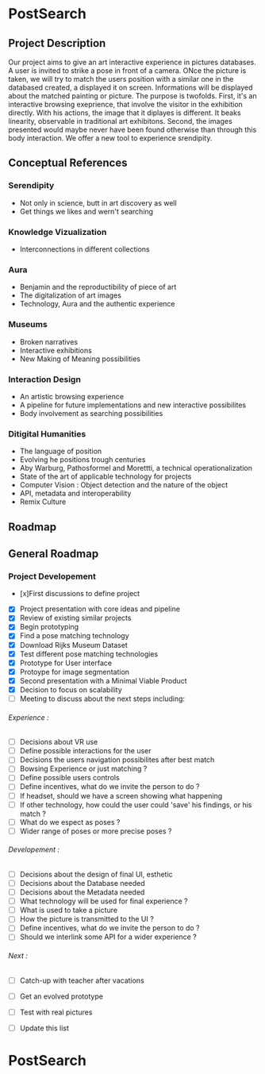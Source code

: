 # PostSearch

## Project Description

Our project aims to give an art interactive experience in pictures databases. A user is invited to strike a pose in front of a camera. ONce the picture is taken, we will try to match the users position with a similar one in the databased created, a displayed it on screen. Informations will be displayed about the matched painting or picture. The purpose is twofolds. First, it's an interactive browsing exeprience, that involve the visitor in the exhibition directly. With his actions, the image that it diplayes is different. It beaks linearity, observable in traditional art exhibitons. Second, the images presented would maybe never have been found otherwise than through this body interaction. We offer a new tool to experience srendipity.

## Conceptual References

### Serendipity
- Not only in science, butt in art discovery as well
- Get things we likes and wern't searching
### Knowledge Vizualization
- Interconnections in different collections
### Aura
- Benjamin and the reproductibility of piece of art
- The digitalization of art images
- Technology, Aura and the authentic experience
### Museums
- Broken narratives
- Interactive exhibitions
- New Making of Meaning possibilities
### Interaction Design
- An artistic browsing experience
- A pipeline for future implementations and new interactive possibilites
- Body involvement as searching possibilities
### Ditigital Humanities
- The language of position
- Evolving he positions trough centuries
- Aby Warburg, Pathosformel and Morettti, a technical operationalization
- State of the art of applicable technology for projects
-  Computer Vision : Object detection and the nature of the object
- API, metadata and interoperability
- Remix Culture


## Roadmap

## General Roadmap
### Project Developement
- [x]First discussions to define project
- [x] Project presentation with core ideas and pipeline
- [x] Review of existing similar projects
- [x] Begin prototyping
- [x] Find a pose matching technology
- [x] Download Rijks Museum Dataset
- [x] Test different pose matching technologies
- [x] Prototype for User interface
- [x] Protoype for image segmentation
- [x] Second presentation with a Minimal Viable Product
- [x] Decision to focus on scalability
- [ ] Meeting to discuss about the next steps including:

###### Experience :
- [ ] Decisions about VR use
- [ ] Define  possible interactions for the user
- [ ] Decisions the users navigation possibilites after best match
- [ ] Bowsing Experience or just matching ?
- [ ] Define possible users controls
- [ ] Define incentives, what do we invite the person to do ?
- [ ] If headset, should we have a screen showing what happening
- [ ] If other technology, how could the user could 'save' his findings, or his match ?
- [ ] What do we espect as poses ?
- [ ] Wider range of poses or more precise poses ?

###### Developement :
- [ ] Decisions about the design of final UI, esthetic
- [ ] Decisions about the Database needed
- [ ] Decisions about the Metadata needed
- [ ] What technology will be used for final experience ?
- [ ] What is used to take a picture
- [ ] How the picture is transmitted to the UI ?
- [ ] Define incentives, what do we invite the person to do ?
- [ ] Should we interlink some API for a wider experience ?

###### Next :
- [ ] Catch-up with teacher after vacations
- [ ] Get an evolved prototype
- [ ] Test with real pictures
- [ ] Update this list


# PostSearch
